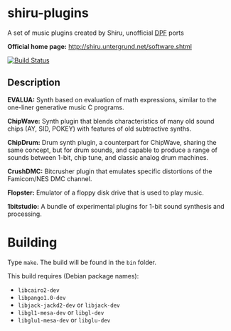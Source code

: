 # shiru-plugins

A set of music plugins created by Shiru, unofficial [DPF](https://github.com/DISTRHO/DPF) ports

**Official home page:** http://shiru.untergrund.net/software.shtml

[![Build Status](https://ci.appveyor.com/api/projects/status/github/jpcima/shiru-plugins?svg=true)](https://ci.appveyor.com/project/jpcima/shiru-plugins)

## Description

**EVALUA:** Synth based on evaluation of math expressions, similar to the one-liner generative music C programs.

**ChipWave:** Synth plugin that blends characteristics of many old sound chips (AY, SID, POKEY) with features of old subtractive synths.

**ChipDrum:** Drum synth plugin, a counterpart for ChipWave, sharing the same concept, but for drum sounds, and capable to produce a range of sounds between 1-bit, chip tune, and classic analog drum machines.

**CrushDMC:** Bitcrusher plugin that emulates specific distortions of the Famicom/NES DMC channel.

**Flopster:** Emulator of a floppy disk drive that is used to play music.

**1bitstudio:** A bundle of experimental plugins for 1-bit sound synthesis and processing.

# Building

Type `make`. The build will be found in the `bin` folder.

This build requires (Debian package names):

- `libcairo2-dev`
- `libpango1.0-dev`
- `libjack-jackd2-dev` or `libjack-dev`
- `libgl1-mesa-dev` or `libgl-dev`
- `libglu1-mesa-dev` or `libglu-dev`
